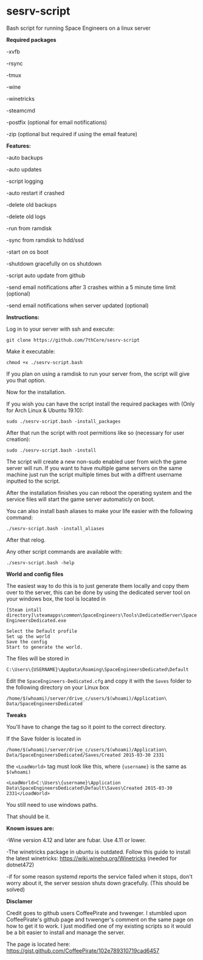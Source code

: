 # sesrv-script
Bash script for running Space Engineers on a linux server

**Required packages**

-xvfb

-rsync

-tmux

-wine

-winetricks

-steamcmd

-postfix (optional for email notifications)

-zip (optional but required if using the email feature)

**Features:**

-auto backups

-auto updates

-script logging

-auto restart if crashed

-delete old backups

-delete old logs

-run from ramdisk

-sync from ramdisk to hdd/ssd

-start on os boot

-shutdown gracefully on os shutdown

-script auto update from github

-send email notifications after 3 crashes within a 5 minute time limit (optional)

-send email notifications when server updated (optional)

**Instructions:**

Log in to your server with ssh and execute:

```git clone https://github.com/7thCore/sesrv-script```

Make it executable:

```chmod +x ./sesrv-script.bash```

If you plan on using a ramdisk to run your server from, the script will give you that option.

Now for the installation.

If you wish you can have the script install the required packages with (Only for Arch Linux & Ubuntu 19.10):

```sudo ./sesrv-script.bash -install_packages```

After that run the script with root permitions like so (necessary for user creation):

```sudo ./sesrv-script.bash -install```

The script will create a new non-sudo enabled user from wich the game server will run. If you want to have multiple game servers on the same machine just run the script multiple times but with a diffrent username inputted to the script.

After the installation finishes you can reboot the operating system and the service files will start the game server automaticly on boot.

You can also install bash aliases to make your life easier with the following command:

```./sesrv-script.bash -install_aliases```

After that relog.

Any other script commands are available with:

```./sesrv-script.bash -help```

**World and config files**

The easiest way to do this is to just generate them locally and copy them over to the server, this can be done by using the dedicated server tool on your windows box, the tool is located in

```[Steam intall directory]\steamapps\common\SpaceEngineers\Tools\DedicatedServer\SpaceEngineersDedicated.exe```

    Select the Default profile
    Set up the world
    Save the config
    Start to generate the world.

The files will be stored in

```C:\Users\{USERNAME}\AppData\Roaming\SpaceEngineersDedicated\Default```

Edit the ```SpaceEngineers-Dedicated.cfg``` and copy it with the ```Saves``` folder to the following directory on your Linux box

```/home/$(whoami)/server/drive_c/users/$(whoami)/Application\ Data/SpaceEngineersDedicated```

**Tweaks**

You'll have to change the <LoadWorld> tag so it point to the correct directory.

If the Save folder is located in

```/home/$(whoami)/server/drive_c/users/$(whoami)/Application\ Data/SpaceEngineersDedicated/Saves/Created 2015-03-30 2331```

the ```<LoadWorld>``` tag must look like this, where ```{username}``` is the same as ```$(whoami)```

```<LoadWorld>C:\Users\{username}\Application Data\SpaceEngineersDedicated\Default\Saves\Created 2015-03-30 2331</LoadWorld>``` 

You still need to use windows paths.

That should be it.

**Known issues are:**

-Wine version 4.12 and later are fubar. Use 4.11 or lower.

-The winetricks package in ubuntu is outdated. Follow this guide to install the latest winetricks: https://wiki.winehq.org/Winetricks (needed for dotnet472)

-if for some reason systemd reports the service failed when it stops, don't worry about it, the server session shuts down gracefully. (This should be solved)

**Disclamer**

Credit goes to github users CoffeePirate and tvwenger. I stumbled upon  CoffeePirate's github page and tvwenger's comment on the same page on how to get it to work. I just modified one of my existing scripts so it would be a bit easier to install and manage the server.

The page is located here:
https://gist.github.com/CoffeePirate/102e789310719cad6457
